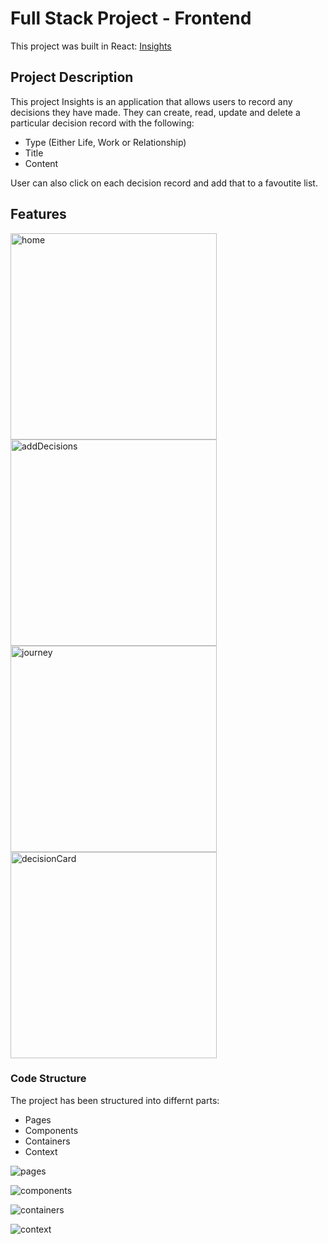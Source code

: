 # Full Stack Project - Frontend

This project was built in React: [Insights](https://chriskokc.github.io/react-decision-making/)

## Project Description

This project Insights is an application that allows users to record any decisions they have made. They can create, read, update and delete a particular decision record with the following:

- Type (Either Life, Work or Relationship)
- Title
- Content

User can also click on each decision record and add that to a favoutite list.

## Features

<img width="330" alt="home" src="https://user-images.githubusercontent.com/87203804/189091895-c8c6abae-8dd0-40c1-bd4f-3c10eefc8eb2.png">

<img width="330" alt="addDecisions" src="https://user-images.githubusercontent.com/87203804/189092560-55c3ba13-b8fd-4f28-8467-16bc5a994cc0.png">

<img width="330" alt="journey" src="https://user-images.githubusercontent.com/87203804/189092605-1ec0e09b-f1e3-4b8a-b50a-3a1890f00227.png">

<img width="330" alt="decisionCard" src="https://user-images.githubusercontent.com/87203804/189093605-0bff9135-28e4-4de8-96aa-81dd62668328.png">


### Code Structure

The project has been structured into differnt parts:

- Pages
- Components
- Containers
- Context



![pages](https://user-images.githubusercontent.com/87203804/189100538-0e73ed43-eb21-4d9d-8e1d-9cde057d1300.png)

![components](https://user-images.githubusercontent.com/87203804/189100550-86730aa5-ed88-4d38-aef3-e35a7b8e487d.png)

![containers](https://user-images.githubusercontent.com/87203804/189100561-2c352d81-146f-4ca8-a691-5e6e9781f256.png)

![context](https://user-images.githubusercontent.com/87203804/189100572-328fadbe-1d2d-44b0-8df6-33ff81617d0a.png)

